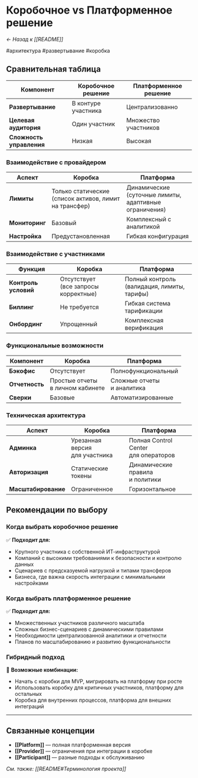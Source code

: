 
# Коробочное vs Платформенное решение

*← Назад к [[README]]*

#архитектура #развертывание #коробка

## Сравнительная таблица

| Компонент | Коробочное решение | Платформенное решение |
|-----------|-------------------|----------------------|
| **Развертывание** | В контуре участника | Централизованно |
| **Целевая аудитория** | Один участник | Множество участников |
| **Сложность управления** | Низкая | Высокая |

### Взаимодействие с провайдером

| Аспект | Коробка | Платформа |
|--------|---------|-----------|
| **Лимиты** | Только статические<br/>(список активов, лимит на трансфер) | Динамические<br/>(суточные лимиты, адаптивные ограничения) |
| **Мониторинг** | Базовый | Комплексный с аналитикой |
| **Настройка** | Предустановленная | Гибкая конфигурация |

### Взаимодействие с участниками

| Функция | Коробка | Платформа |
|---------|---------|-----------|
| **Контроль условий** | Отсутствует<br/>(все запросы корректные) | Полный контроль<br/>(валидация, лимиты, тарифы) |
| **Биллинг** | Не требуется | Гибкая система тарификации |
| **Онбординг** | Упрощенный | Комплексная верификация |

### Функциональные возможности

| Компонент | Коробка | Платформа |
|-----------|---------|-----------|
| **Бэкофис** | Отсутствует | Полнофункциональный |
| **Отчетность** | Простые отчеты<br/>в личном кабинете | Сложные отчеты<br/>и аналитика |
| **Сверки** | Базовые | Автоматизированные |

### Техническая архитектура  

| Аспект | Коробка | Платформа |
|--------|---------|-----------|
| **Админка** | Урезанная версия<br/>для участника | Полная Control Center<br/>для операторов |
| **Авторизация** | Статические токены | Динамические правила<br/>и политики |
| **Масштабирование** | Ограниченное | Горизонтальное |

## Рекомендации по выбору

### Когда выбрать коробочное решение

✅ **Подходит для:**
- Крупного участника с собственной ИТ-инфраструктурой
- Компаний с высокими требованиями к безопасности и контролю данных
- Сценариев с предсказуемой нагрузкой и типами трансферов
- Бизнеса, где важна скорость интеграции с минимальными настройками

### Когда выбрать платформенное решение

✅ **Подходит для:**
- Множественных участников различного масштаба
- Сложных бизнес-сценариев с динамическими правилами
- Необходимости централизованной аналитики и отчетности
- Планов по масштабированию и развитию функциональности

### Гибридный подход

🔄 **Возможные комбинации:**
- Начать с коробки для MVP, мигрировать на платформу при росте
- Использовать коробку для критичных участников, платформу для остальных
- Коробка для внутренних процессов, платформа для внешних интеграций

---

## Связанные концепции

- **[[Platform]]** — полная платформенная версия
- **[[Provider]]** — ограничения при интеграции в коробке
- **[[Participant]]** — разные подходы к обслуживанию

*См. также: [[README#Терминология проекта]]* 
